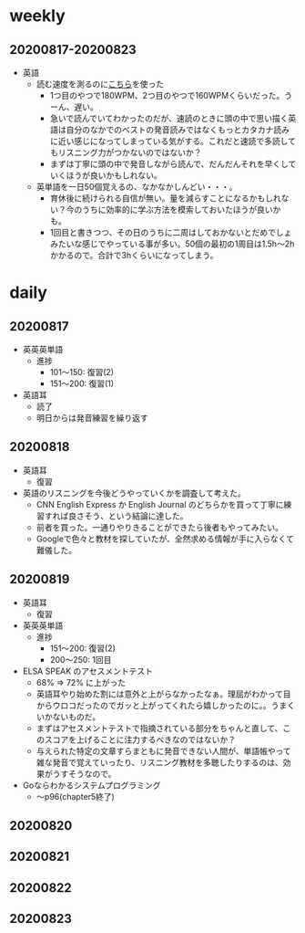 # weekly
## 20200817-20200823
* 英語
  * 読む速度を測るのに[こちら](https://college.cengage.com/collegesurvival/watkins/learning_companion/1e/students/timed_reading.html)を使った
    * 1つ目のやつで180WPM、2つ目のやつで160WPMくらいだった。うーん、遅い。
    * 急いで読んでいてわかったのだが、速読のときに頭の中で思い描く英語は自分のなかでのベストの発音読みではなくもっとカタカナ読みに近い感じになってしまっている気がする。これだと速読で多読してもリスニング力がつかないのではないか？
    * まずは丁寧に頭の中で発音しながら読んで、だんだんそれを早くしていくほうが良いかもしれない。
  * 英単語を一日50個覚えるの、なかなかしんどい・・・。
    * 育休後に続けられる自信が無い。量を減らすことになるかもしれない？今のうちに効率的に学ぶ方法を模索しておいたほうが良いかも。
    * 1回目と書きつつ、その日のうちに二周はしておかないとだめでしょみたいな感じでやっている事が多い。50個の最初の1周目は1.5h〜2hかかるので。合計で3hくらいになってしまう。

# daily
## 20200817
* 英英英単語
  * 進捗
    * 101〜150: 復習(2)
    * 151〜200: 復習(1)
* 英語耳
  * 読了
  * 明日からは発音練習を繰り返す

## 20200818
* 英語耳
  * 復習
* 英語のリスニングを今後どうやっていくかを調査して考えた。
  * CNN English Express か English Journal のどちらかを買って丁寧に練習すれば良さそう、という結論に達した。
  * 前者を買った。一通りやりきることができたら後者もやってみたい。
  * Googleで色々と教材を探していたが、全然求める情報が手に入らなくて難儀した。

## 20200819
* 英語耳
  * 復習
* 英英英単語
  * 進捗
    * 151〜200: 復習(2)
    * 200〜250: 1回目
* ELSA SPEAK のアセスメントテスト
  * 68% => 72% に上がった
  * 英語耳やり始めた割には意外と上がらなかったなぁ。理屈がわかって目からウロコだったのでガッと上がってくれたら嬉しかったのに。。うまくいかないものだ。
  * まずはアセスメントテストで指摘されている部分をちゃんと直して、このスコアを上げることに注力するべきなのではないか？
  * 与えられた特定の文章すらまともに発音できない人間が、単語帳やって雑な発音で覚えていったり、リスニング教材を多聴したりするのは、効果がうすそうなので。
* Goならわかるシステムプログラミング
  * 〜p96(chapter5終了)


## 20200820

## 20200821

## 20200822

## 20200823

